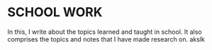 # SCHOOL WORK

In this, I write about the topics learned and taught in school. It also comprises the topics and notes that I have made research on.
akslk
